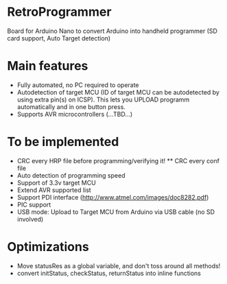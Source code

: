 # RetroProgrammer
Board for Arduino Nano to convert Arduino into handheld programmer (SD card support, Auto Target detection)

# Main features
* Fully automated, no PC required to operate
* Autodetection of target MCU (ID of target MCU can be autodetected by using extra pin(s) on ICSP). This lets you UPLOAD programm automatically and in one button press.
* Supports AVR microcontrollers (...TBD...)

# To be implemented
* CRC every HRP file before programming/verifying it!
** CRC every conf file
* Auto detection of programming speed
* Support of 3.3v target MCU
* Extend AVR supported list
* Support PDI interface (http://www.atmel.com/images/doc8282.pdf)
* PIC support
* USB mode: Upload to Target MCU from Arduino via USB cable (no SD involved)

# Optimizations
* Move statusRes as a global variable, and don't toss around all methods!
* convert initStatus, checkStatus, returnStatus into inline functions
